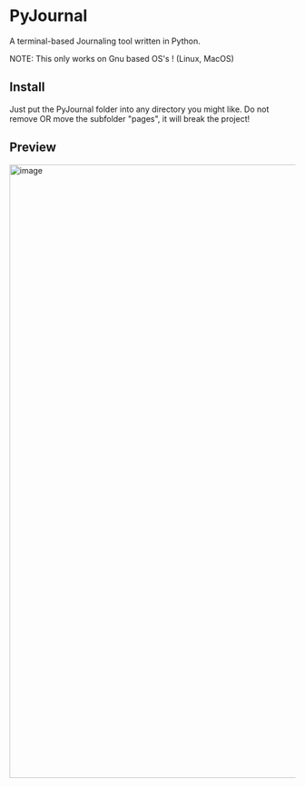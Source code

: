 # PyJournal
A terminal-based Journaling tool written in Python.

NOTE: This only works on Gnu based OS's ! (Linux, MacOS)

## Install

Just put the PyJournal folder into any directory you might like.
Do not remove OR move the subfolder "pages", it will break the project!

## Preview

<img width="1920" height="1080" alt="image" src="https://github.com/user-attachments/assets/baadd39e-fb3e-48da-ace9-a27b1ed03804" />

